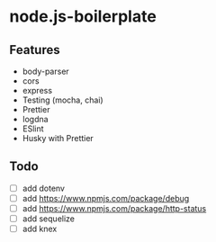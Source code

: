 # node.js-boilerplate

## Features
* body-parser
* cors
* express
* Testing (mocha, chai)
* Prettier
* logdna
* ESlint
* Husky with Prettier


## Todo
- [ ] add dotenv
- [ ] add https://www.npmjs.com/package/debug
- [ ] add https://www.npmjs.com/package/http-status
- [ ] add sequelize
- [ ] add knex
